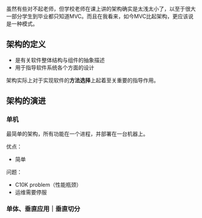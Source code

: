 虽然有些对不起老师，但学校老师在课上讲的架构确实是太浅太小了，以至于很大一部分学生到毕业都只知道MVC。而且在我看来，如今MVC比起架构，更应该说是一种模式。

## 架构的定义

- 是有关软件整体结构与组件的抽象描述
- 用于指导软件系统各个方面的设计

架构实际上对于实现软件的**方法选择**上起着至关重要的指导作用。

## 架构的演进

### 单机

最简单的架构，所有功能在一个进程，并部署在一台机器上。

优点：
- 简单

问题：
- C10K problem（性能瓶颈）
- 运维需要停服

### 单体、垂直应用｜垂直切分

